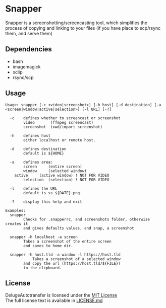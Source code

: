 Snapper
=======

Snapper is a screenshotting/screencasting tool, which simplifies the process of copying and linking to your files (if you have place to scp/rsync them, and serve them)  


Dependencies
------------

* bash
* imagemagick
* xclip
* rsync/scp

Usage
-----

    Usage: snapper [-c <video|screenshot>] [-h host] [-d destination] [-a <screen|window|active|selection>] [-l URL] [-?]

      -c    defines whether to screencast or screenshot
            video       (ffmpeg screencast)
            screenshot  (xwd/import screenshot)

      -h    defines host
            either localhost or remote host.            
            
      -d    defines destination         
            default is ${HOME}
            
      -a    defines area:           
            screen     (entire screen)
            window     (selected window)
	    active     (active window) ! NOT FOR VIDEO
            selection  (selection) ! NOT FOR VIDEO

      -l    defines the URL
            default is ss_${DATE}.png

      -?    display this help and exit

    Examples:
      snapper
            Checks for .snapperrc, and screenshots folder, otherwise creates it
            and gives defaults values, and snap, a screenshot
            
      snapper -h localhost -a screen
            Takes a screenshot of the entire screen
            and saves to home dir.
            
      snapper -h host.tld -a window -l https://host.tld
                Takes a screenshot of a selected window
            and copy the url (https://host.tld/${FILE})
            to the clipboard.

License
-------
DelugeAutotransfer is licensed under the [MIT License](http://en.wikipedia.org/wiki/MIT_License)  
The full license text is available in [LICENSE.md](https://github.com/swordfischer/snapper/blob/master/LICENSE.md)
